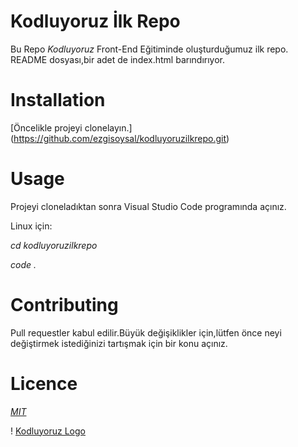 # Kodluyoruz İlk Repo
Bu Repo *Kodluyoruz* Front-End Eğitiminde oluşturduğumuz ilk repo.
README dosyası,bir adet de index.html barındırıyor.


# Installation
[Öncelikle projeyi clonelayın.] (https://github.com/ezgisoysal/kodluyoruzilkrepo.git)


# Usage
Projeyi cloneladıktan sonra Visual Studio Code programında açınız.

Linux için:


 *cd kodluyoruzilkrepo*


*code .*



# Contributing
Pull requestler kabul edilir.Büyük değişiklikler için,lütfen önce neyi değiştirmek istediğinizi tartışmak için bir konu açınız.


# Licence
[*MIT*](https://choosealicense.com/licenses/mit/)



! [Kodluyoruz Logo](https://raw.githubusercontent.com/Kodluyoruz/taskforce/git/git/markdown-nedir-nasil-kullaniriz-/figures/kodluyoruz_logo.jpg)
